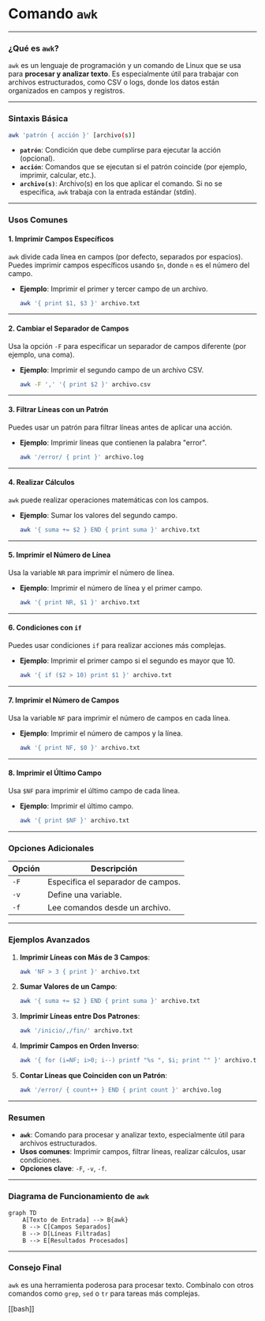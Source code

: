 # **Comando `awk`**

---

### **¿Qué es `awk`?**

`awk` es un lenguaje de programación y un comando de Linux que se usa para **procesar y analizar texto**. Es especialmente útil para trabajar con archivos estructurados, como CSV o logs, donde los datos están organizados en campos y registros.

---

### **Sintaxis Básica**

```bash
awk 'patrón { acción }' [archivo(s)]
```

- **`patrón`**: Condición que debe cumplirse para ejecutar la acción (opcional).
- **`acción`**: Comandos que se ejecutan si el patrón coincide (por ejemplo, imprimir, calcular, etc.).
- **`archivo(s)`**: Archivo(s) en los que aplicar el comando. Si no se especifica, `awk` trabaja con la entrada estándar (stdin).

---

### **Usos Comunes**

#### 1. **Imprimir Campos Específicos**
`awk` divide cada línea en campos (por defecto, separados por espacios). Puedes imprimir campos específicos usando `$n`, donde `n` es el número del campo.

- **Ejemplo**: Imprimir el primer y tercer campo de un archivo.
  ```bash
  awk '{ print $1, $3 }' archivo.txt
  ```

---

#### 2. **Cambiar el Separador de Campos**
Usa la opción `-F` para especificar un separador de campos diferente (por ejemplo, una coma).

- **Ejemplo**: Imprimir el segundo campo de un archivo CSV.
  ```bash
  awk -F ',' '{ print $2 }' archivo.csv
  ```

---

#### 3. **Filtrar Líneas con un Patrón**
Puedes usar un patrón para filtrar líneas antes de aplicar una acción.

- **Ejemplo**: Imprimir líneas que contienen la palabra "error".
  ```bash
  awk '/error/ { print }' archivo.log
  ```

---

#### 4. **Realizar Cálculos**
`awk` puede realizar operaciones matemáticas con los campos.

- **Ejemplo**: Sumar los valores del segundo campo.
  ```bash
  awk '{ suma += $2 } END { print suma }' archivo.txt
  ```

---

#### 5. **Imprimir el Número de Línea**
Usa la variable `NR` para imprimir el número de línea.

- **Ejemplo**: Imprimir el número de línea y el primer campo.
  ```bash
  awk '{ print NR, $1 }' archivo.txt
  ```

---

#### 6. **Condiciones con `if`**
Puedes usar condiciones `if` para realizar acciones más complejas.

- **Ejemplo**: Imprimir el primer campo si el segundo es mayor que 10.
  ```bash
  awk '{ if ($2 > 10) print $1 }' archivo.txt
  ```

---

#### 7. **Imprimir el Número de Campos**
Usa la variable `NF` para imprimir el número de campos en cada línea.

- **Ejemplo**: Imprimir el número de campos y la línea.
  ```bash
  awk '{ print NF, $0 }' archivo.txt
  ```

---

#### 8. **Imprimir el Último Campo**
Usa `$NF` para imprimir el último campo de cada línea.

- **Ejemplo**: Imprimir el último campo.
  ```bash
  awk '{ print $NF }' archivo.txt
  ```

---

### **Opciones Adicionales**

| Opción | Descripción                                                                 |
|--------|-----------------------------------------------------------------------------|
| `-F`   | Especifica el separador de campos.                                          |
| `-v`   | Define una variable.                                                        |
| `-f`   | Lee comandos desde un archivo.                                              |

---

### **Ejemplos Avanzados**

1. **Imprimir Líneas con Más de 3 Campos**:
   ```bash
   awk 'NF > 3 { print }' archivo.txt
   ```

2. **Sumar Valores de un Campo**:
   ```bash
   awk '{ suma += $2 } END { print suma }' archivo.txt
   ```

3. **Imprimir Líneas entre Dos Patrones**:
   ```bash
   awk '/inicio/,/fin/' archivo.txt
   ```

4. **Imprimir Campos en Orden Inverso**:
   ```bash
   awk '{ for (i=NF; i>0; i--) printf "%s ", $i; print "" }' archivo.txt
   ```

5. **Contar Líneas que Coinciden con un Patrón**:
   ```bash
   awk '/error/ { count++ } END { print count }' archivo.log
   ```

---

### **Resumen**

- **`awk`**: Comando para procesar y analizar texto, especialmente útil para archivos estructurados.
- **Usos comunes**: Imprimir campos, filtrar líneas, realizar cálculos, usar condiciones.
- **Opciones clave**: `-F`, `-v`, `-f`.

---

### **Diagrama de Funcionamiento de `awk`**

```mermaid
graph TD
    A[Texto de Entrada] --> B{awk}
    B --> C[Campos Separados]
    B --> D[Líneas Filtradas]
    B --> E[Resultados Procesados]
```

---

### **Consejo Final**

`awk` es una herramienta poderosa para procesar texto. Combínalo con otros comandos como `grep`, `sed` o `tr` para tareas más complejas.

[[bash]]